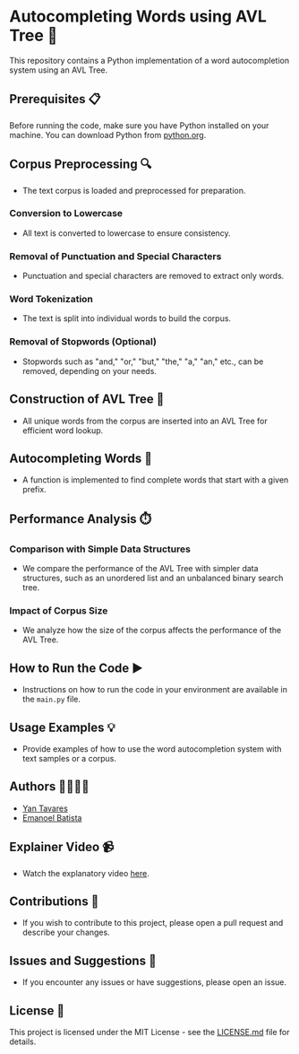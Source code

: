 # Autocompleting Words using AVL Tree 🌳

This repository contains a Python implementation of a word autocompletion system using an AVL Tree.

## Prerequisites 📋

Before running the code, make sure you have Python installed on your machine. You can download Python from [python.org](https://www.python.org/downloads/).

## Corpus Preprocessing 🔍

- The text corpus is loaded and preprocessed for preparation.

### Conversion to Lowercase

- All text is converted to lowercase to ensure consistency.

### Removal of Punctuation and Special Characters

- Punctuation and special characters are removed to extract only words.

### Word Tokenization

- The text is split into individual words to build the corpus.

### Removal of Stopwords (Optional)

- Stopwords such as "and," "or," "but," "the," "a," "an," etc., can be removed, depending on your needs.

## Construction of AVL Tree 🌳

- All unique words from the corpus are inserted into an AVL Tree for efficient word lookup.

## Autocompleting Words 🚀

- A function is implemented to find complete words that start with a given prefix.

## Performance Analysis ⏱️

### Comparison with Simple Data Structures

- We compare the performance of the AVL Tree with simpler data structures, such as an unordered list and an unbalanced binary search tree.

### Impact of Corpus Size

- We analyze how the size of the corpus affects the performance of the AVL Tree.

## How to Run the Code ▶️

- Instructions on how to run the code in your environment are available in the `main.py` file.

## Usage Examples 💡

- Provide examples of how to use the word autocompletion system with text samples or a corpus.

## Authors 👨‍💻👩‍💻

- [Yan Tavares](https://github.com/yantvrs)
- [Emanoel Batista](https://github.com/EmanoelBatista)

## Explainer Video 📹

- Watch the explanatory video [here](https://www.loom.com/share/8ad76d9bef3d4986992ab2d3bb1abe56?sid=d0bcd515-0ba4-4769-9407-339271528f16).

## Contributions 🤝

- If you wish to contribute to this project, please open a pull request and describe your changes.

## Issues and Suggestions 🐛

- If you encounter any issues or have suggestions, please open an issue.

## License 📜

This project is licensed under the MIT License - see the [LICENSE.md](LICENSE.md) file for details.
